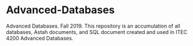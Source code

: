 # Advanced-Databases
Advanced Databases. Fall 2019. This repository is an accumulation of all databases, Astah documents, and SQL document created and used in ITEC 4200 Advanced Databases.
